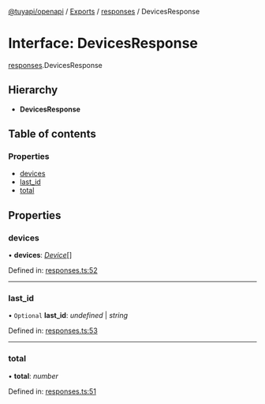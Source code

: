 [@tuyapi/openapi](../README.md) / [Exports](../modules.md) / [responses](../modules/responses.md) / DevicesResponse

# Interface: DevicesResponse

[responses](../modules/responses.md).DevicesResponse

## Hierarchy

* **DevicesResponse**

## Table of contents

### Properties

- [devices](responses.devicesresponse.md#devices)
- [last\_id](responses.devicesresponse.md#last_id)
- [total](responses.devicesresponse.md#total)

## Properties

### devices

• **devices**: [*Device*](device.device-1.md)[]

Defined in: [responses.ts:52](https://github.com/TuyaAPI/openapi/blob/fba2391/src/responses.ts#L52)

___

### last\_id

• `Optional` **last\_id**: *undefined* \| *string*

Defined in: [responses.ts:53](https://github.com/TuyaAPI/openapi/blob/fba2391/src/responses.ts#L53)

___

### total

• **total**: *number*

Defined in: [responses.ts:51](https://github.com/TuyaAPI/openapi/blob/fba2391/src/responses.ts#L51)
